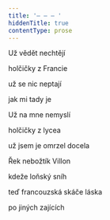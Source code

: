 ```yaml
---
title: '– – – '
hiddenTitle: true
contentType: prose
---
```


Už vědět nechtějí

holčičky z Francie

už se nic neptají

jak mi tady je

Už na mne nemyslí

holčičky z lycea

už jsem je omrzel docela

Řek nebožtík Villon

kdeže loňský sníh

teď francouzská skáče láska

po jiných zajících
